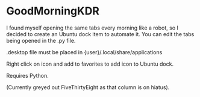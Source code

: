# GoodMorningKDR

I found myself opening the same tabs every morning like a robot, so I decided to create an Ubuntu dock item to automate it. You can edit the tabs being opened in the .py file. 

.desktop file must be placed in {user}/.local/share/applications

Right click on icon and add to favorites to add icon to Ubuntu dock. 

Requires Python. 

(Currently greyed out FiveThirtyEight as that column is on hiatus).
